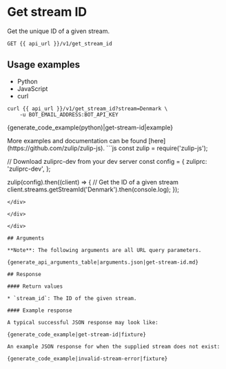 # Get stream ID

Get the unique ID of a given stream.

`GET {{ api_url }}/v1/get_stream_id`

## Usage examples

<div class="code-section" markdown="1">
<ul class="nav">
<li data-language="python">Python</li>
<li data-language="javascript">JavaScript</li>
<li data-language="curl">curl</li>
</ul>
<div class="blocks">

<div data-language="curl" markdown="1">

```
curl {{ api_url }}/v1/get_stream_id?stream=Denmark \
    -u BOT_EMAIL_ADDRESS:BOT_API_KEY
```
</div>

<div data-language="python" markdown="1">

{generate_code_example(python)|get-stream-id|example}

</div>

<div data-language="javascript" markdown="1">
More examples and documentation can be found [here](https://github.com/zulip/zulip-js).
```js
const zulip = require('zulip-js');

// Download zuliprc-dev from your dev server
const config = {
    zuliprc: 'zuliprc-dev',
};

zulip(config).then((client) => {
    // Get the ID of a given stream
    client.streams.getStreamId('Denmark').then(console.log);
});
```
</div>

</div>

</div>

## Arguments

**Note**: The following arguments are all URL query parameters.

{generate_api_arguments_table|arguments.json|get-stream-id.md}

## Response

#### Return values

* `stream_id`: The ID of the given stream.

#### Example response

A typical successful JSON response may look like:

{generate_code_example|get-stream-id|fixture}

An example JSON response for when the supplied stream does not exist:

{generate_code_example|invalid-stream-error|fixture}
